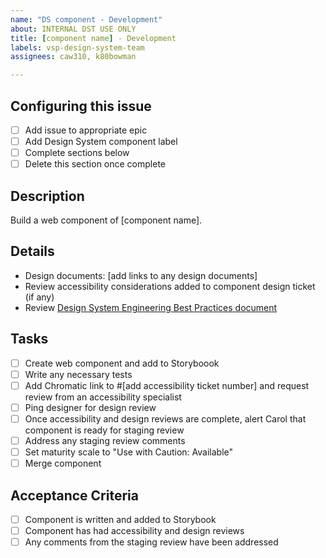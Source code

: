 ```yaml
---
name: "DS component - Development"
about: INTERNAL DST USE ONLY
title: [component name] - Development
labels: vsp-design-system-team
assignees: caw310, k80bowman

---
```


## Configuring this issue
- [ ] Add issue to appropriate epic
- [ ] Add Design System component label
- [ ] Complete sections below
- [ ] Delete this section once complete

## Description
Build a web component of [component name].

## Details
- Design documents: [add links to any design documents]
- Review accessibility considerations added to component design ticket (if any)
- Review [Design System Engineering Best Practices document](https://vfs.atlassian.net/wiki/spaces/DST/pages/2176516116/Design+System+Engineering+Best+Practices)

## Tasks
- [ ] Create web component and add to Storyboook
- [ ] Write any necessary tests
- [ ] Add Chromatic link to #[add accessibility ticket number] and request review from an accessibility specialist
- [ ] Ping designer for design review
- [ ] Once accessibility and design reviews are complete, alert Carol that component is ready for staging review
- [ ] Address any staging review comments
- [ ] Set maturity scale to "Use with Caution: Available"
- [ ] Merge component

## Acceptance Criteria
- [ ] Component is written and added to Storybook
- [ ] Component has had accessibility and design reviews
- [ ] Any comments from the staging review have been addressed
